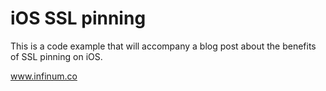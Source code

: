 # iOS SSL pinning

This is a code example that will accompany a blog post about the benefits of SSL pinning on iOS.

www.infinum.co
